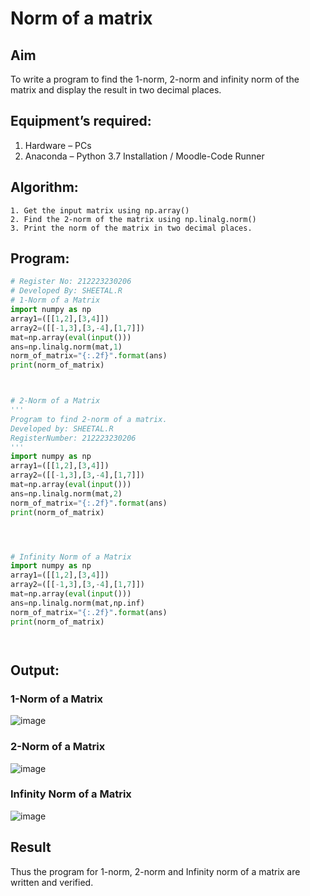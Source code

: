 # Norm of a matrix
## Aim
To write a program to find the 1-norm, 2-norm and infinity norm of the matrix and display the result in two decimal places.
## Equipment’s required:
1.	Hardware – PCs
2.	Anaconda – Python 3.7 Installation / Moodle-Code Runner
## Algorithm:
	1. Get the input matrix using np.array()   
    2. Find the 2-norm of the matrix using np.linalg.norm()
	3. Print the norm of the matrix in two decimal places.
## Program:
```Python
# Register No: 212223230206
# Developed By: SHEETAL.R
# 1-Norm of a Matrix
import numpy as np
array1=([[1,2],[3,4]])
array2=([[-1,3],[3,-4],[1,7]])
mat=np.array(eval(input()))
ans=np.linalg.norm(mat,1)
norm_of_matrix="{:.2f}".format(ans)
print(norm_of_matrix)



# 2-Norm of a Matrix
'''
Program to find 2-norm of a matrix.
Developed by: SHEETAL.R
RegisterNumber: 212223230206
'''
import numpy as np
array1=([[1,2],[3,4]])
array2=([[-1,3],[3,-4],[1,7]])
mat=np.array(eval(input()))
ans=np.linalg.norm(mat,2)
norm_of_matrix="{:.2f}".format(ans)
print(norm_of_matrix)




# Infinity Norm of a Matrix
import numpy as np
array1=([[1,2],[3,4]])
array2=([[-1,3],[3,-4],[1,7]])
mat=np.array(eval(input()))
ans=np.linalg.norm(mat,np.inf)
norm_of_matrix="{:.2f}".format(ans)
print(norm_of_matrix)




```
## Output:
### 1-Norm of a Matrix
![image](https://github.com/Sheetalshee/Norm-of-a-matrix/assets/144979107/7c303a15-a0e7-47b8-a593-9d58a743e6f3)


### 2-Norm of a Matrix
![image](https://github.com/Sheetalshee/Norm-of-a-matrix/assets/144979107/1d2442d0-5424-4f3c-9764-6bb905613d35)


### Infinity Norm of a Matrix
![image](https://github.com/Sheetalshee/Norm-of-a-matrix/assets/144979107/976ac6fb-ab4f-4137-88e7-aefb35bceb0d)


## Result
Thus the program for 1-norm, 2-norm and Infinity norm of a matrix are written and verified.
